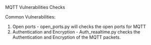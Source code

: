 MQTT Vulnerabilities Checks

Common Vulnerabilities:


1. Open ports - open_ports.py will checks the open ports for MQTT
2. Authentication and Encryption - Auth_reaaltime.py checks the Authentication and Encryption of the MQTT packets.

